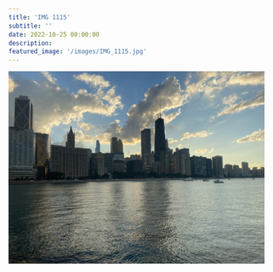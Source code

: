 ```yaml
---
title: 'IMG 1115'
subtitle: ''
date: 2022-10-25 00:00:00
description: 
featured_image: '/images/IMG_1115.jpg'
---
```


![](/images/IMG_1115.jpg)
